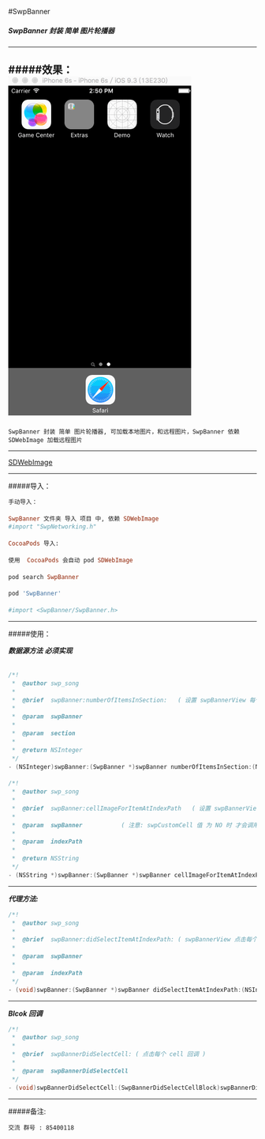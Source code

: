 #SwpBanner


##### SwpBanner 封装 简单 图片轮播器 

---
#####效果：
![(图片轮播效果)](https://raw.githubusercontent.com/swp-song/SwpBanner/master/Screenshot/SwpBanner.gif)
---

```
SwpBanner 封装 简单 图片轮播器, 可加载本地图片，和远程图片，SwpBanner 依赖 SDWebImage 加载远程图片
```

---

[SDWebImage](https://github.com/rs/SDWebImage)

---

#####导入：
```ruby
手动导入：

SwpBanner 文件夹 导入 项目 中, 依赖 SDWebImage 
#import "SwpNetworking.h"

CocoaPods 导入:

使用  CocoaPods 会自动 pod SDWebImage

pod search SwpBanner

pod 'SwpBanner'

#import <SwpBanner/SwpBanner.h>

```
---

#####使用：


___数据源方法___ ___必须实现___

```Objective-C

/*!
 *  @author swp_song
 *
 *  @brief  swpBanner:numberOfItemsInSection:   ( 设置 swpBannerView 每个分组显示数据的个数 )
 *
 *  @param  swpBanner
 *
 *  @param  section
 *
 *  @return NSInteger
 */
- (NSInteger)swpBanner:(SwpBanner *)swpBanner numberOfItemsInSection:(NSInteger)section;

/*!
 *  @author swp_song
 *
 *  @brief  swpBanner:cellImageForItemAtIndexPath   ( 设置 swpBannerView 显示默认的cell 显示图片的名称 | 远程 URL )
 *
 *  @param  swpBanner           ( 注意: swpCustomCell 值 为 NO 时 才会调用， swpCustomCell 默认为 NO )
 *
 *  @param  indexPath
 *
 *  @return NSString
 */
- (NSString *)swpBanner:(SwpBanner *)swpBanner cellImageForItemAtIndexPath:(NSIndexPath *)indexPath;
```
---

___代理方法:___

```Objective-C
/*!
 *  @author swp_song
 *
 *  @brief  swpBanner:didSelectItemAtIndexPath: ( swpBannerView 点击每个cell调用 )
 *
 *  @param  swpBanner
 *
 *  @param  indexPath
 */
- (void)swpBanner:(SwpBanner *)swpBanner didSelectItemAtIndexPath:(NSIndexPath *)indexPath;
```
---

___Blcok 回调___

```Objective-C
/*!
 *  @author swp_song
 *
 *  @brief  swpBannerDidSelectCell: ( 点击每个 cell 回调 )
 *
 *  @param  swpBannerDidSelectCell
 */
- (void)swpBannerDidSelectCell:(SwpBannerDidSelectCellBlock)swpBannerDidSelectCell;
```
---
#####备注:
```
交流 群号 : 85400118
```


